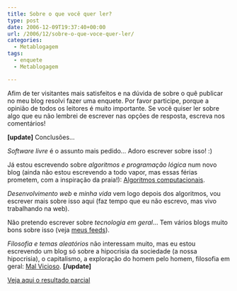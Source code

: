 ```yaml
---
title: Sobre o que você quer ler?
type: post
date: 2006-12-09T19:37:40+00:00
url: /2006/12/sobre-o-que-voce-quer-ler/
categories:
  - Metablogagem
tags:
  - enquete
  - Metablogagem

---
```

Afim de ter visitantes mais satisfeitos e na dúvida de sobre o quê publicar no meu blog resolvi fazer uma enquete. Por favor participe, porque a opinião de todos os leitores é muito importante. Se você quiser ler sobre algo que eu não lembrei de escrever nas opções de resposta, escreva nos comentários!

**[update]** Conclusões…

_Software livre_ é o assunto mais pedido… Adoro escrever sobre isso! :)

Já estou escrevendo sobre _algoritmos e programação lógica_ num novo blog (ainda não estou escrevendo a todo vapor, mas essas férias prometem, com a inspiração da praia!): [Algoritmos computacionais][1].

_Desenvolvimento web_ e _minha vida_ vem logo depois dos algoritmos, vou escrever mais sobre isso aqui (faz tempo que eu não escrevo, mas vivo trabalhando na web).

Não pretendo escrever sobre _tecnologia em geral_… Tem vários blogs muito bons sobre isso (veja [meus feeds][2]).

_Filosofia e temas aleatórios_ não interessam muito, mas eu estou escrevendo um blog só sobre a hipocrisia da sociedade (a nossa hipocrisia), o capitalismo, a exploração do homem pelo homem, filosofia em geral: [Mal Vicioso][3]. **[/update]**

[Veja aqui o resultado parcial][4]

 [1]: http://algoritmos.tiagomadeira.net
 [2]: http://www.bloglines.com/public/tmadeira
 [3]: http://malvicioso.com/
 [4]: http://www.enquetes.com.br/enquete.asp?id=704785&origem=http://tiagomadeira.net

